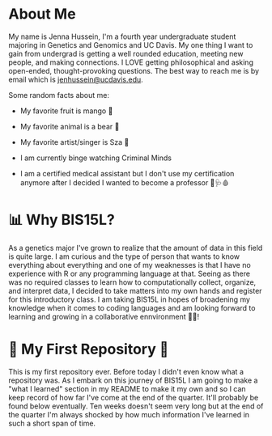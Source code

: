 # About Me 
My name is Jenna Hussein, I'm a fourth year undergraduate student majoring in Genetics and Genomics and UC Davis. My one thing I want to gain from undergrad is getting a well rounded education, meeting new people, and making connections. I LOVE getting philosophical and asking open-ended, thought-provoking questions. The best way to reach me is by email which is jenhussein@ucdavis.edu.

Some random facts about me:

- My favorite fruit is mango 🥭

- My favorite animal is a bear 🐻

- My favorite artist/singer is Sza 🌊

- I am currently binge watching Criminal Minds

- I am a certified medical assistant but I don't use my certification anymore after I decided I wanted to become a professor 💉🩺🩸


# 📊 Why BIS15L?
As a genetics major I've grown to realize that the amount of data in this field is quite large. I am curious and the type of person that wants to know everything about everything and one of my weaknesses is that I have no experience with R or any programming language at that. Seeing as there was no required classes to learn how to computationally collect, organize, and interpret data, I decided to take matters into my own hands and register for this introductory class. I am taking BIS15L in hopes of broadening my knowledge when it comes to coding languages and am looking forward to learning and growing in a collaborative ennvironment 🧠💡!

# 🧬 My First Repository 🧬
This is my first repository ever. Before today I didn't even know what a repository was. As I embark on this journey of BIS15L I am going to make a "what I learned" section in my README to make it my own and so I can keep record of how far I've come at the end of the quarter. It'll probably be found below eventually. Ten weeks doesn't seem very long but at the end of the quarter I'm always shocked by how much information I've learned in such a short span of time.
